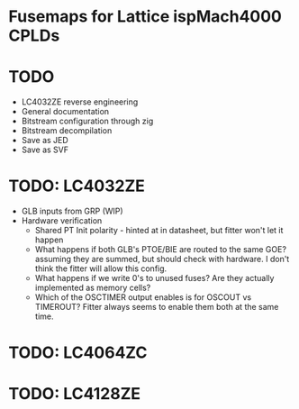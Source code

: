 # Fusemaps for Lattice ispMach4000 CPLDs

# TODO
* LC4032ZE reverse engineering
* General documentation
* Bitstream configuration through zig
* Bitstream decompilation
* Save as JED
* Save as SVF

# TODO: LC4032ZE
* GLB inputs from GRP (WIP)
* Hardware verification
    * Shared PT Init polarity - hinted at in datasheet, but fitter won't let it happen
    * What happens if both GLB's PTOE/BIE are routed to the same GOE?  assuming they are summed, but should check with hardware.  I don't think the fitter will allow this config.
    * What happens if we write 0's to unused fuses?  Are they actually implemented as memory cells?
    * Which of the OSCTIMER output enables is for OSCOUT vs TIMEROUT?  Fitter always seems to enable them both at the same time.

# TODO: LC4064ZC

# TODO: LC4128ZE